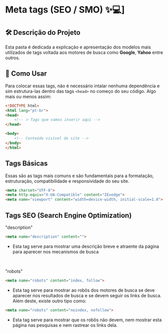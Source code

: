 # Meta tags (SEO / SMO) ✨💻]

## 🛠️ Descrição do Projeto

Esta pasta é dedicada a explicação e apresentação dos modelos mais utilizados de tags voltada aos motores de busca como **Google**, **Yahoo** entre outros.

## 🚀 Como Usar

Para colocar essas tags, não é necessário intalar nenhuma dependência e sim estrutura-las dentro das tags ```<head>``` no começo do seu código. Algo mais ou menos assim:

```html
<!DOCTYPE html>
<html lang="pt-br">
<head>
    <!-- 🔥 Tags que vamos inserir aqui -->
</head>

<body>
    <!-- Conteúdo visível do site -->
</body>
</html>

```

## Tags Básicas

Essas são as tags mais comuns e são fundamentais para a formatação, estruturação, compatibilidade e responsividade do seu site.

```html
<meta charset="UTF-8">
<meta http-equiv="X-UA-Compatible" content="IE=edge">
<meta name="viewport" content="width=device-width, initial-scale=1.0">
```
## Tags SEO (Search Engine Optimization)

"description"
```html
<meta name="description" content="">
```
- Esta tag serve para mostrar uma descrição breve e atraente da página para aparecer nos mecanismos de busca
<br>
 
"robots"

```html
<meta name="robots" content="index, follow">
```
- Esta tag serve para mostrar ao robôs dos motores de busca se deve aparecer nos resultados de busca e se devem seguir os links de busca. Além deste, existe outro tipo como:

```html
<meta name="robots" content="noindex, nofollow">
```
- Esta tag serve para mostrar que os robôs não devem, nem mostrar esta página nas pesquisas e nem rastrear os links dela. 





















